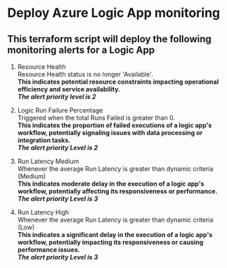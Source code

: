 # Deploy Azure Logic App monitoring
## This terraform script will deploy the following monitoring alerts for a Logic App

1. Resource Health  
Resource Health status is no longer 'Available'.  
**This indicates potential resource constraints impacting operational efficiency and service availability.**  
***The alert priority level is 2***  

2. Logic Run Failure Percentage  
Triggered when the total Runs Failed is greater than 0.  
**This indicates the proportion of failed executions of a logic app's workflow, potentially signaling issues with data processing or integration tasks.**  
***The alert priority Level is 2***  

3. Run Latency Medium  
Whenever the average Run Latency is greater than dynamic criteria (Medium)  
**This indicates moderate delay in the execution of a logic app's workflow, potentially affecting its responsiveness or performance.**  
***The alert priority Level is 3***  

4. Run Latency High  
Whenever the average Run Latency is greater than dynamic criteria (Low)  
**This indicates a significant delay in the execution of a logic app's workflow, potentially impacting its responsiveness or causing performance issues.**  
***The alert priority Level is 3***  


